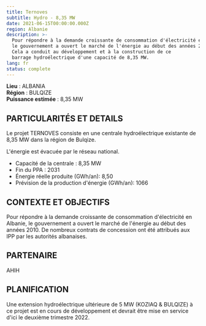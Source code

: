 ```yaml
---
title: Ternoves
subtitle: Hydro - 8,35 MW
date: 2021-06-15T00:00:00.000Z
region: Albanie
description: >-
  Pour répondre à la demande croissante de consommation d'électricité en Albanie,
  le gouvernement a ouvert le marché de l'énergie au début des années 2010.
  Cela a conduit au développement et à la construction de ce
  barrage hydroélectrique d'une capacité de 8,35 MW.
lang: fr
status: complete
---
```

**Lieu** : ALBANIA<br>
**Région** : BULQIZE<br>
**Puissance estimée** : 8,35 MW<br>

## PARTICULARITÉS ET DETAILS

Le projet TERNOVES consiste en une centrale hydroélectrique existante de 8,35 MW dans la région de Bulqize.

L'énergie est évacuée par le réseau national.

* Capacité de la centrale : 8,35 MW
* Fin du PPA : 2031
* Énergie réelle produite (GWh/an): 8,50
* Prévision de la production d'énergie (GWh/an): 1066

## CONTEXTE ET OBJECTIFS

Pour répondre à la demande croissante de consommation d'électricité en Albanie, le gouvernement a ouvert le marché de l'énergie au début des années 2010. De nombreux contrats de concession ont été attribués aux IPP par les autorités albanaises.

## PARTENAIRE

AHIH

## PLANIFICATION

Une extension hydroélectrique ultérieure de 5 MW (KOZIAQ & BULQIZE) à ce projet est en cours de développement et devrait être mise en service d'ici le deuxième trimestre 2022.